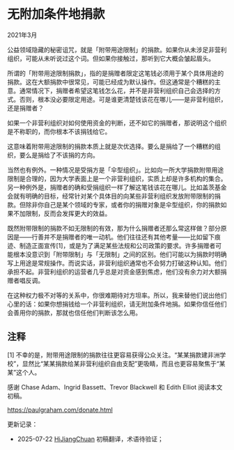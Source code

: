 


# 无附加条件地捐款

2021年3月

公益领域隐藏的秘密诅咒，就是「附带用途限制」的捐款。如果你从未涉足非营利组织，可能从未听说过这个词。但如果你接触过，那听到它大概会皱起眉头。

所谓的「附带用途限制捐款」，指的是捐赠者限定这笔钱必须用于某个具体用途的捐款。这在大额捐款中很常见，可能已经成为默认操作。但这通常是个糟糕的主意。通常情况下，捐赠者希望这笔钱怎么花，并不是非营利组织自己会选择的方式。否则，根本没必要限定用途。可是谁更清楚钱该花在哪儿——是非营利组织，还是捐赠者？

如果一个非营利组织对如何使用资金的判断，还不如它的捐赠者，那说明这个组织是不称职的，而你根本不该捐钱给它。

这意味着附带用途限制的捐款本质上就是次优选择。要么是捐给了一个糟糕的组织，要么是捐给了不该捐的方向。

当然也有例外。一种情况是受捐方是「伞型组织」。比如向一所大学捐款附带用途限制是合理的，因为大学表面上是一个非营利组织，实质上却是许多机构的集合。另一种例外是，捐赠者的确和受捐组织一样了解这笔钱该花在哪儿。比如盖茨基金会就有明确的目标，经常针对某个具体目的向某些非营利组织发放附带限制的捐款。但除非你自己是某个领域的专家，或者你的捐赠对象是伞型组织，你的捐款如果不加限制，反而会发挥更大的效益。

既然附带限制的捐款不如无限制的有效，那为什么捐赠者还那么常这样做？部分原因是——行善并不是捐赠者的唯一动机。他们往往还有其他考量——比如留下痕迹、制造正面宣传[1]，或是为了满足某些法规和公司政策的要求。许多捐赠者可能根本没意识到「附带限制」与「无限制」之间的区别。他们可能以为捐款时明确写上用途是常规操作。而说实话，非营利组织通常也不会努力打破这种认知。他们承担不起。非营利组织的运营者几乎总是对资金感到焦虑，他们没有余力对大额捐赠者唱反调。

在这种权力极不对等的关系中，你很难期待对方坦率。所以，我来替他们说出他们心里的话：如果你想捐钱给一个非营利组织，请无附加条件地捐。如果你信任他们会善用你的捐款，那就也信任他们判断该怎么用。

## 注释

[1] 不幸的是，附带用途限制的捐款往往更容易获得公众关注。“某某捐款建非洲学校”，显然比“某某捐款给某非营利组织自由支配”更吸睛，而且也更容易聚焦于“某某”这个人。

感谢 Chase Adam、Ingrid Bassett、Trevor Blackwell 和 Edith Elliot 阅读本文初稿。

https://paulgraham.com/donate.html



更新记录：
- 2025-07-22 [HiJiangChuan](https://hijiangchuan.com) 初稿翻译，术语待验证；

